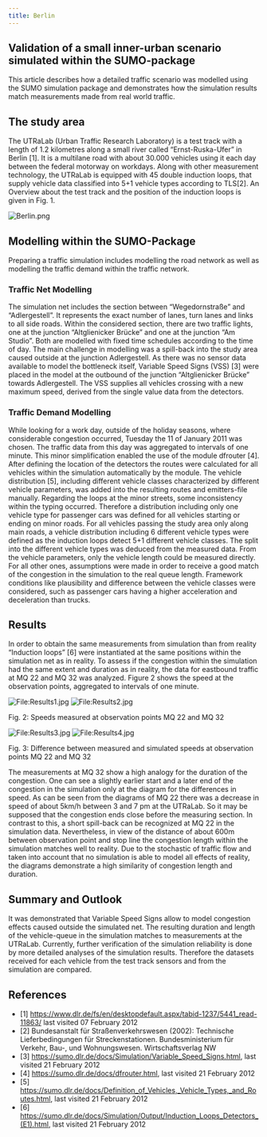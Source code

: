 ```yaml
---
title: Berlin
---
```


## Validation of a small inner-urban scenario simulated within the SUMO-package

This article describes how a detailed traffic scenario was modelled
using the SUMO simulation package and demonstrates how the simulation
results match measurements made from real world traffic.

## The study area

The UTRaLab (Urban Traffic Research Laboratory) is a test track with a
length of 1.2 kilometres along a small river called “Ernst-Ruska-Ufer”
in Berlin \[1\]. It is a multilane road with about 30.000 vehicles
using it each day between the federal motorway on workdays. Along with other
measurement technology, the UTRaLab is equipped with 45 double induction
loops, that supply vehicle data classified into 5+1 vehicle types
according to TLS\[2\]. An Overview about the test track and the position
of the induction loops is given in Fig. 1.

![Berlin.png](../../images/Berlin.png "Berlin.png")

## Modelling within the SUMO-Package

Preparing a traffic simulation includes modelling the road network as
well as modelling the traffic demand within the traffic network.

### Traffic Net Modelling

The simulation net includes the section between
“Wegedornstraße” and “Adlergestell”. It represents the exact number of
lanes, turn lanes and links to all side roads. Within the considered
section, there are two traffic lights, one at the junction “Altglienicker
Brücke” and one at the junction “Am Studio”. Both are modelled with
fixed time schedules according to the time of day. The main
challenge in modelling was a spill-back into the study area caused
outside at the junction Adlergestell. As there was no sensor data
available to model the bottleneck itself, Variable Speed Signs (VSS)
\[3\] were placed in the model at the outbound of the junction
“Altglienicker Brücke” towards Adlergestell. The VSS supplies all
vehicles crossing with a new maximum speed, derived from the single
value data from the detectors.

### Traffic Demand Modelling

While looking for a work day, outside of the holiday seasons, where considerable congestion occurred, Tuesday the 11 of January 2011 was chosen. The traffic data from this day
was aggregated to intervals of one minute. This minor simplification
enabled the use of the module dfrouter \[4\]. After defining the
location of the detectors the routes were calculated for all vehicles
within the simulation automatically by the module. The vehicle
distribution \[5\], including different vehicle classes characterized by
different vehicle parameters, was added into the resulting routes and emitters-file manually. Regarding the loops at the minor streets, some inconsistency within the typing occurred. Therefore a distribution including only one vehicle type for passenger cars was defined for all
vehicles starting or ending on minor roads. For all vehicles passing the
study area only along main roads, a vehicle distribution including 6
different vehicle types were defined as the induction loops detect 5+1
different vehicle classes. The split into the different vehicle types was deduced from the measured data. From the vehicle parameters, only the vehicle length could be measured directly. For all other ones, assumptions were made in order to receive a good match of the congestion in the
simulation to the real queue length. Framework conditions like
plausibility and difference between the vehicle classes were considered, such as passenger cars having a higher acceleration and deceleration
than trucks.

## Results

In order to obtain the same measurements from simulation than from
reality “Induction loops” \[6\] were instantiated at the same positions
within the simulation net as in reality. To assess if the congestion within the simulation had the same extent and duration as in reality, the data for eastbound traffic at MQ 22 and MQ 32 was analyzed. Figure 2
shows the speed at the observation points, aggregated to intervals of
one minute.

![<File:Results1.jpg>](../../images/Results1.jpg "File:Results1.jpg")
![<File:Results2.jpg>](../../images/Results2.jpg "File:Results2.jpg")

Fig. 2: Speeds measured at observation points MQ 22 and MQ 32

![<File:Results3.jpg>](../../images/Results3.jpg "File:Results3.jpg")
![<File:Results4.jpg>](../../images/Results4.jpg "File:Results4.jpg")

Fig. 3: Difference between measured and simulated speeds at observation
points MQ 22 and MQ 32

The measurements at MQ 32 show a high analogy for the duration of the
congestion. One can see a slightly earlier start and a later end of the
congestion in the simulation only at the diagram for the differences in
speed. As can be seen from the diagrams of MQ 22 there was a decrease in
speed of about 5km/h between 3 and 7 pm at the UTRaLab. So it may be
supposed that the congestion ends close before the measuring section. In
contrast to this, a short spill-back can be recognized at MQ 22 in the
simulation data. Nevertheless, in view of the distance of about 600m
between observation point and stop line the congestion length within the
simulation matches well to reality. Due to the stochastic of traffic
flow and taken into account that no simulation is able to model all
effects of reality, the diagrams demonstrate a high similarity of
congestion length and duration.

## Summary and Outlook

It was demonstrated that Variable Speed Signs allow to model congestion
effects caused outside the simulated net. The resulting duration and
length of the vehicle-queue in the simulation matches to measurements at
the UTRaLab. Currently, further verification of the simulation
reliability is done by more detailed analyses of the simulation results.
Therefore the datasets received for each vehicle from the test track
sensors and from the simulation are compared.

## References

- \[1\]
  <https://www.dlr.de/fs/en/desktopdefault.aspx/tabid-1237/5441_read-11863/>
  last visited 07 February 2012
- \[2\] Bundesanstalt für Straßenverkehrswesen (2002): Technische
  Lieferbedingungen für Streckenstationen. Bundesministerium für
  Verkehr, Bau-, und Wohnungswesen. Wirtschaftsverlag NW
- \[3\]
  <https://sumo.dlr.de/docs/Simulation/Variable_Speed_Signs.html>,
  last visited 21 February 2012
- \[4\]
  <https://sumo.dlr.de/docs/dfrouter.html>,
  last visited 21 February 2012
- \[5\]
  <https://sumo.dlr.de/docs/Definition_of_Vehicles,_Vehicle_Types,_and_Routes.html>,
  last visited 21 February 2012
- \[6\]
  <https://sumo.dlr.de/docs/Simulation/Output/Induction_Loops_Detectors_(E1).html>,
  last visited 21 February 2012

